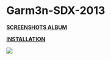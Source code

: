 # Garm3n-SDX-2013

**[SCREENSHOTS ALBUM](https://imgur.com/a/ZWTQm)** 

**[INSTALLATION](https://imgur.com/a/w3Ah6)**

![](https://i.imgur.com/8WvJ9mt.jpg)